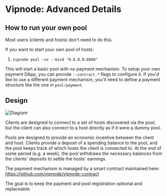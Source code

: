 # Vipnode: Advanced Details

## How to run your own pool

Most users (clients and hosts) don't need to do this.

If you want to start your own pool of hosts:

1. `vipnode pool -vv --bind "0.0.0.0:8080"`

This will start a basic pool with no payment mechanism. To setup your own payment DApp,
you can provide `--contract.*` flags to configure it. If you'd like to use a different
payment mechanism, you'll need to define a payment structure like the one in `pool/payment`. 


## Design

![Diagram](https://raw.githubusercontent.com/vipnode/vipnode.org/master/docs/clientflow.png)

Clients are designed to connect to a set of hosts discovered via the pool, but
the client can also connect to a host directly as if it were a dummy pool.

Pools are designed to provide an economic incentive between the
client and host. Clients provide a deposit of a spending balance to the pool,
and the pool keeps track of which hosts the client is connected to. At the end
of some period (e.g. a week), the pool withdraws the necessary balances from the
clients' deposits to settle the hosts' earnings.

The payment mechanism is managed by a smart contract maintained here:
https://github.com/vipnode/vipnode-contract

The goal is to keep the payment and pool registration optional and replaceable.
